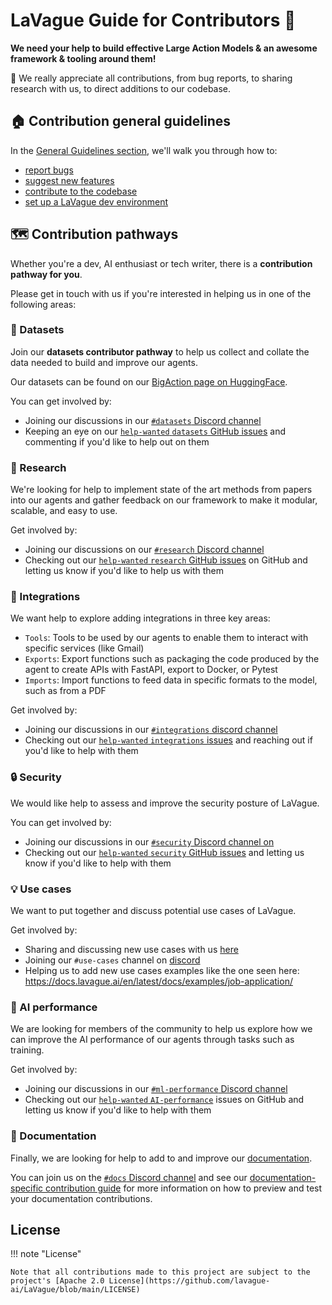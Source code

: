 # LaVague Guide for Contributors 🌊

**We need your help to build effective Large Action Models & an awesome framework & tooling around them!**

🤗 We really appreciate all contributions, from bug reports, to sharing research with us, to direct additions to our codebase.

## 🏠 Contribution general guidelines

In the [General Guidelines section](./general.md), we'll walk you through how to:

- [report bugs](./general.md#🪲-reporting-bugs)
- [suggest new features](./general.md#💡suggesting-new-features)
- [contribute to the codebase](./general.md#👩‍💻-code-contribution-process)
- [set up a LaVague dev environment](./general.md#👨‍💻-Dev-environment)

## 🗺️ Contribution pathways

Whether you're a dev, AI enthusiast or tech writer, there is a **contribution pathway for you**.

Please get in touch with us if you're interested in helping us in one of the following areas:

### 🌿 Datasets

Join our **datasets contributor pathway** to help us collect and collate the data needed to build and improve our agents.

Our datasets can be found on our [BigAction page on HuggingFace](https://huggingface.co/BigAction).

You can get involved by:

- Joining our discussions in our [`#datasets` Discord channel](https://discord.com/channels/1216089456134586388/1229554593923465237)
- Keeping an eye on our [`help-wanted` `datasets` GitHub issues](https://github.com/lavague-ai/LaVague/issues?q=is%3Aopen+label%3Adatasets+label%3Ahelp-wanted+) and commenting if you'd like to help out on them

### 🧪 Research

We're looking for help to implement state of the art methods from papers into our agents and gather feedback on our framework to make it modular, scalable, and easy to use.

Get involved by:

- Joining our discussions on our [`#research` Discord channel](https://discord.com/channels/1216089456134586388/1245694639604895764)
- Checking out our [`help-wanted` `research` GitHub issues](https://github.com/lavague-ai/LaVague/issues?q=is%3Aopen+label%3Aresearch+label%3Ahelp-wanted+) on GitHub and letting us know if you'd like to help us with them

### 🔌 Integrations

We want help to explore adding integrations in three key areas:

- `Tools`: Tools to be used by our agents to enable them to interact with specific services (like Gmail)
- `Exports`: Export functions such as packaging the code produced by the agent to create APIs with FastAPI, export to Docker, or Pytest
- `Imports`: Import functions to feed data in specific formats to the model, such as from a PDF

Get involved by:

- Joining our discussions in our [`#integrations` discord channel](https://discord.gg/gARZHSnU)
- Checking out our [`help-wanted` `integrations` issues](https://github.com/lavague-ai/LaVague/issues?q=is%3Aopen+label%3Aintegrations+label%3Ahelp-wanted+) and reaching out if you'd like to help with them

### 🔒 Security

We would like help to assess and improve the security posture of LaVague.

You can get involved by:

- Joining our discussions in our [`#security` Discord channel on](https://discord.com/channels/1216089456134586388/1245694521925439488)
- Checking out our [`help-wanted` `security` GitHub issues](https://github.com/lavague-ai/LaVague/issues?q=is%3Aopen+label%3Asecurity+label%3Ahelp-wanted+) and letting us know if you'd like to help with them

### 💡 Use cases

We want to put together and discuss potential use cases of LaVague.

Get involved by:

- Sharing and discussing new use cases with us [here](https://lavague.canny.io/lavague-use-cases)
- Joining our `#use-cases` channel on [discord](https://discord.com/channels/1216089456134586388/1238549552714481675)
- Helping us to add new use cases examples like the one seen here: https://docs.lavague.ai/en/latest/docs/examples/job-application/

### 🤖 AI performance

We are looking for members of the community to help us explore how we can improve the AI performance of our agents through tasks such as training.

Get involved by:

- Joining our discussions in our [`#ml-performance` Discord channel](https://discord.com/channels/1216089456134586388/1217680616993329212)
- Checking out our [`help-wanted` `AI-performance`](https://github.com/lavague-ai/LaVague/issues?q=is%3Aopen+label%3AaAI-performance+label%3Ahelp-wanted+) issues on GitHub and letting us know if you'd like to help with them

### 📔 Documentation

Finally, we are looking for help to add to and improve our [documentation](https://docs.lavague.ai/en/latest/).

You can join us on the [`#docs` Discord channel](https://discord.com/channels/1216089456134586388/1225104590547058688) and see our [documentation-specific contribution guide](./documentation.md) for more information on how to preview and test your documentation contributions.

## License

!!! note "License"

    Note that all contributions made to this project are subject to the project's [Apache 2.0 License](https://github.com/lavague-ai/LaVague/blob/main/LICENSE) 
